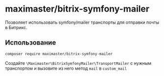 # maximaster/bitrix-symfony-mailer

Позволяет использовать symfony/mailer транспорты для отправки почты в Битрикс.

## Использование

```bash
composer require maximaster/bitrix-symfony-mailer
```

Создайте `\Maximaster\BitrixSymfonyMailer\TransportMailer` с нужным транспортом и вызовите из него метод `mail` в
`custom_mail` 
